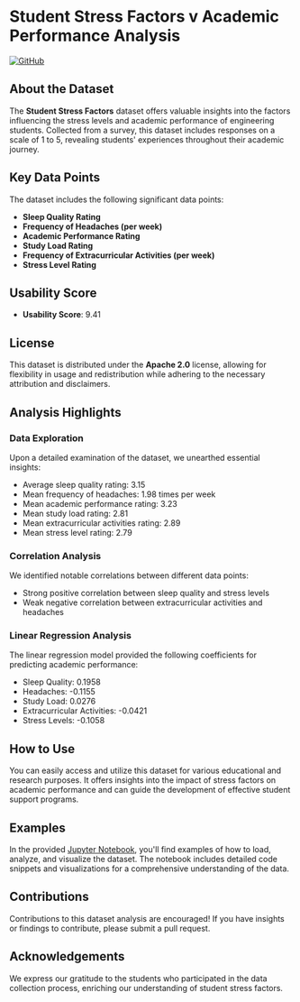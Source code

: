 # Student Stress Factors v Academic Performance Analysis

[![GitHub](https://img.shields.io/badge/GitHub-View%20on%20GitHub-blue)](https://github.com/yourusername/yourrepositoryname)

## About the Dataset

The **Student Stress Factors** dataset offers valuable insights into the factors influencing the stress levels and academic performance of engineering students. Collected from a survey, this dataset includes responses on a scale of 1 to 5, revealing students' experiences throughout their academic journey.

## Key Data Points

The dataset includes the following significant data points:

- **Sleep Quality Rating**
- **Frequency of Headaches (per week)**
- **Academic Performance Rating**
- **Study Load Rating**
- **Frequency of Extracurricular Activities (per week)**
- **Stress Level Rating**

## Usability Score

- **Usability Score**: 9.41

## License

This dataset is distributed under the **Apache 2.0** license, allowing for flexibility in usage and redistribution while adhering to the necessary attribution and disclaimers.

## Analysis Highlights

### Data Exploration

Upon a detailed examination of the dataset, we unearthed essential insights:

- Average sleep quality rating: 3.15
- Mean frequency of headaches: 1.98 times per week
- Mean academic performance rating: 3.23
- Mean study load rating: 2.81
- Mean extracurricular activities rating: 2.89
- Mean stress level rating: 2.79

### Correlation Analysis

We identified notable correlations between different data points:

- Strong positive correlation between sleep quality and stress levels
- Weak negative correlation between extracurricular activities and headaches

### Linear Regression Analysis

The linear regression model provided the following coefficients for predicting academic performance:

- Sleep Quality: 0.1958
- Headaches: -0.1155
- Study Load: 0.0276
- Extracurricular Activities: -0.0421
- Stress Levels: -0.1058

## How to Use

You can easily access and utilize this dataset for various educational and research purposes. It offers insights into the impact of stress factors on academic performance and can guide the development of effective student support programs.

## Examples

In the provided [Jupyter Notebook](notebook.ipynb), you'll find examples of how to load, analyze, and visualize the dataset. The notebook includes detailed code snippets and visualizations for a comprehensive understanding of the data.

## Contributions

Contributions to this dataset analysis are encouraged! If you have insights or findings to contribute, please submit a pull request.

## Acknowledgements

We express our gratitude to the students who participated in the data collection process, enriching our understanding of student stress factors.
